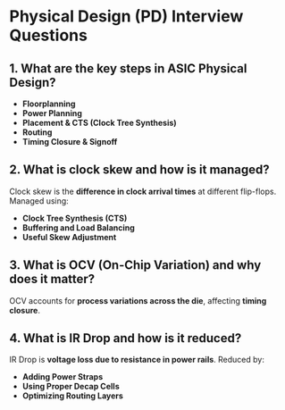 # Physical Design (PD) Interview Questions

## 1. What are the key steps in ASIC Physical Design?
- **Floorplanning**  
- **Power Planning**  
- **Placement & CTS (Clock Tree Synthesis)**  
- **Routing**  
- **Timing Closure & Signoff**

## 2. What is clock skew and how is it managed?
Clock skew is the **difference in clock arrival times** at different flip-flops. Managed using:
- **Clock Tree Synthesis (CTS)**
- **Buffering and Load Balancing**
- **Useful Skew Adjustment**

## 3. What is OCV (On-Chip Variation) and why does it matter?
OCV accounts for **process variations across the die**, affecting **timing closure**.

## 4. What is IR Drop and how is it reduced?
IR Drop is **voltage loss due to resistance in power rails**. Reduced by:
- **Adding Power Straps**
- **Using Proper Decap Cells**
- **Optimizing Routing Layers**
